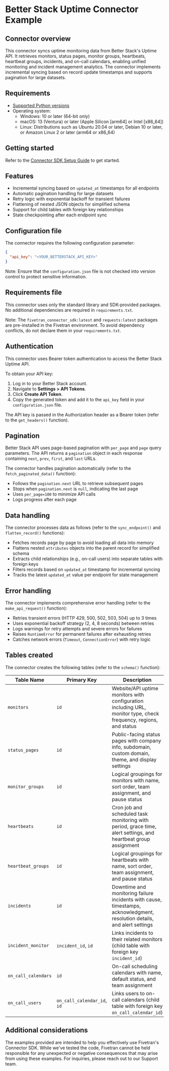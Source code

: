 # Better Stack Uptime Connector Example

## Connector overview

This connector syncs uptime monitoring data from Better Stack's Uptime API. It retrieves monitors, status pages, monitor groups, heartbeats, heartbeat groups, incidents, and on-call calendars, enabling unified monitoring and incident management analytics. The connector implements incremental syncing based on record update timestamps and supports pagination for large datasets.

## Requirements

- [Supported Python versions](https://github.com/fivetran/fivetran_connector_sdk/blob/main/README.md#requirements)
- Operating system:
  - Windows: 10 or later (64-bit only)
  - macOS: 13 (Ventura) or later (Apple Silicon [arm64] or Intel [x86_64])
  - Linux: Distributions such as Ubuntu 20.04 or later, Debian 10 or later, or Amazon Linux 2 or later (arm64 or x86_64)

## Getting started

Refer to the [Connector SDK Setup Guide](https://fivetran.com/docs/connectors/connector-sdk/setup-guide) to get started.

## Features

- Incremental syncing based on `updated_at` timestamps for all endpoints
- Automatic pagination handling for large datasets
- Retry logic with exponential backoff for transient failures
- Flattening of nested JSON objects for simplified schema
- Support for child tables with foreign key relationships
- State checkpointing after each endpoint sync

## Configuration file

The connector requires the following configuration parameter:

```json
{
  "api_key": "<YOUR_BETTERSTACK_API_KEY>"
}
```

Note: Ensure that the `configuration.json` file is not checked into version control to protect sensitive information.

## Requirements file

This connector uses only the standard library and SDK-provided packages. No additional dependencies are required in `requirements.txt`.

Note: The `fivetran_connector_sdk:latest` and `requests:latest` packages are pre-installed in the Fivetran environment. To avoid dependency conflicts, do not declare them in your `requirements.txt`.

## Authentication

This connector uses Bearer token authentication to access the Better Stack Uptime API.

To obtain your API key:

1. Log in to your Better Stack account.
2. Navigate to **Settings > API Tokens**.
3. Click **Create API Token**.
4. Copy the generated token and add it to the `api_key` field in your `configuration.json` file.

The API key is passed in the Authorization header as a Bearer token (refer to the `get_headers()` function).

## Pagination

Better Stack API uses page-based pagination with `per_page` and `page` query parameters. The API returns a `pagination` object in each response containing `next`, `prev`, `first`, and `last` URLs.

The connector handles pagination automatically (refer to the `fetch_paginated_data()` function):

- Follows the `pagination.next` URL to retrieve subsequent pages
- Stops when `pagination.next` is `null`, indicating the last page
- Uses `per_page=100` to minimize API calls
- Logs progress after each page

## Data handling

The connector processes data as follows (refer to the `sync_endpoint()` and `flatten_record()` functions):

- Fetches records page by page to avoid loading all data into memory
- Flattens nested `attributes` objects into the parent record for simplified schema
- Extracts child relationships (e.g., on-call users) into separate tables with foreign keys
- Filters records based on `updated_at` timestamp for incremental syncing
- Tracks the latest `updated_at` value per endpoint for state management

## Error handling

The connector implements comprehensive error handling (refer to the `make_api_request()` function):

- Retries transient errors (HTTP 429, 500, 502, 503, 504) up to 3 times
- Uses exponential backoff strategy (2, 4, 8 seconds) between retries
- Logs warnings for retry attempts and severe errors for failures
- Raises `RuntimeError` for permanent failures after exhausting retries
- Catches network errors (`Timeout`, `ConnectionError`) with retry logic

## Tables created

The connector creates the following tables (refer to the `schema()` function):

| Table Name | Primary Key | Description |
|------------|-------------|-------------|
| `monitors` | `id` | Website/API uptime monitors with configuration including URL, monitor type, check frequency, regions, and status |
| `status_pages` | `id` | Public-facing status pages with company info, subdomain, custom domain, theme, and display settings |
| `monitor_groups` | `id` | Logical groupings for monitors with name, sort order, team assignment, and pause status |
| `heartbeats` | `id` | Cron job and scheduled task monitoring with period, grace time, alert settings, and heartbeat group assignment |
| `heartbeat_groups` | `id` | Logical groupings for heartbeats with name, sort order, team assignment, and pause status |
| `incidents` | `id` | Downtime and monitoring failure incidents with cause, timestamps, acknowledgment, resolution details, and alert settings |
| `incident_monitor` | `incident_id`, `id` | Links incidents to their related monitors (child table with foreign key `incident_id`) |
| `on_call_calendars` | `id` | On-call scheduling calendars with name, default status, and team assignment |
| `on_call_users` | `on_call_calendar_id`, `id` | Links users to on-call calendars (child table with foreign key `on_call_calendar_id`) |

## Additional considerations

The examples provided are intended to help you effectively use Fivetran's Connector SDK. While we've tested the code, Fivetran cannot be held responsible for any unexpected or negative consequences that may arise from using these examples. For inquiries, please reach out to our Support team.
